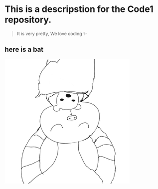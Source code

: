 # This is a descripstion for the Code1 repository.
> It is very pretty,
> We love coding ✨

## here is a bat
![](bat.png)
